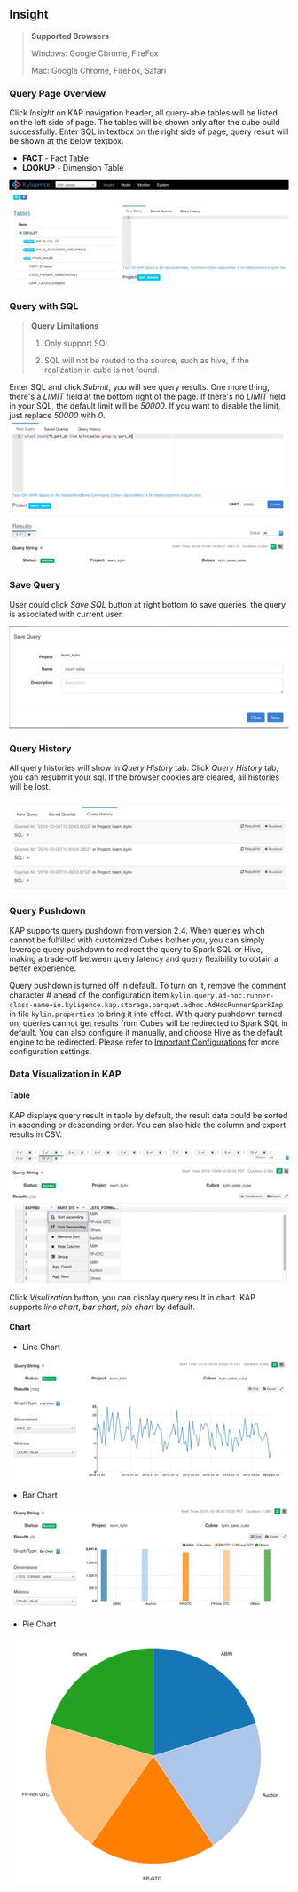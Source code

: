 ## Insight

> **Supported Browsers**
>
> Windows: Google Chrome, FireFox
>
> Mac: Google Chrome, FireFox, Safari


### Query Page Overview
Click *Insight* on KAP navigation header, all query-able tables will be listed on the left side of page. The tables will be shown only after the cube build successfully. Enter SQL in textbox on the right side of page, query result will be shown at the below textbox.

* **FACT** - Fact Table 
* **LOOKUP** - Dimension Table

![](images/web/query_list_table.png)

### Query with SQL
> **Query Limitations**
>
> 1. Only support SQL
>
> 2. SQL will not be routed to the source, such as hive, if the realization in cube is not found.

Enter SQL and click *Submit*, you will see query results. One more thing, there's a *LIMIT* field at the bottom right of the page. If there's no *LIMIT* field in your SQL, the default limit will be *50000*. If you want to disable the limit, just replace *50000* with *0*.
![](images/web/query_input_sql.png)


### Save Query
User could click *Save SQL* button at right bottom to save queries, the query is associated with current user.

![](images/web/query_list_save_query.png)

### Query History
All query histories will show in *Query History* tab. Click *Query History* tab, you can resubmit your sql. If the browser cookies are cleared, all histories will be lost. 

![](images/web/query_list_history.png)

### Query Pushdown

KAP supports query pushdown from version 2.4. When queries which cannot be fulfilled with customized Cubes bother you, you can simply leverage query pushdown to redirect the query to Spark SQL or Hive, making a trade-off  between query latency and query flexibility to obtain a better experience. 

Query pushdown is turned off in default. To turn on it, remove the comment character # ahead of the configuration item `kylin.query.ad-hoc.runner-class-name=io.kyligence.kap.storage.parquet.adhoc.AdHocRunnerSparkImp` in file `kylin.properties` to bring it into  effect. With query pushdown turned on, queries cannot get results from Cubes will be redirected to Spark SQL in default. You can also configure it manually, and choose Hive as the default engine to be redirected. Please refer to [Important Configurations](../config/settings.en.md) for more configuration settings. 

### Data Visualization in KAP

#### Table

KAP displays query result in table by default, the result data could be sorted in ascending or descending order. You can also hide the column and export results in CSV.

![](images/visualization/result_display_table.png)

Click *Visulization* button, you can display query result in chart. KAP supports *line chart*, *bar chart*, *pie chart* by default.

#### Chart

- Line Chart

![](images/visualization/result_display_line.png)

- Bar Chart

![](images/visualization/result_display_bar.png)

- Pie Chart

![](images/visualization/result_display_pie.png)
